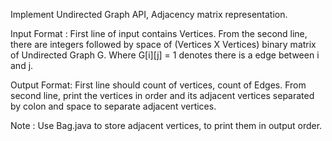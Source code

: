 Implement Undirected Graph API, Adjacency matrix representation.

Input Format :
First line of input contains Vertices.
From the second line, there are integers followed by space of (Vertices X Vertices) binary matrix of Undirected Graph G. Where G[i][j] = 1 denotes there is a edge between i and j. 

Output Format:
First line should count of vertices, count of Edges.
From second line, print the vertices in order and its adjacent vertices separated by colon and space to separate adjacent vertices.


Note : Use Bag.java to store adjacent vertices, to print them in output order.